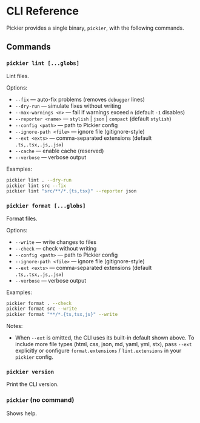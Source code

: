# CLI Reference

Pickier provides a single binary, `pickier`, with the following commands.

## Commands

### `pickier lint [...globs]`

Lint files.

Options:

- `--fix` — auto-fix problems (removes `debugger` lines)
- `--dry-run` — simulate fixes without writing
- `--max-warnings <n>` — fail if warnings exceed `n` (default `-1` disables)
- `--reporter <name>` — `stylish` | `json` | `compact` (default `stylish`)
- `--config <path>` — path to Pickier config
- `--ignore-path <file>` — ignore file (gitignore-style)
- `--ext <exts>` — comma-separated extensions (default `.ts,.tsx,.js,.jsx`)
- `--cache` — enable cache (reserved)
- `--verbose` — verbose output

Examples:

```bash
pickier lint . --dry-run
pickier lint src --fix
pickier lint "src/**/*.{ts,tsx}" --reporter json
```

### `pickier format [...globs]`

Format files.

Options:

- `--write` — write changes to files
- `--check` — check without writing
- `--config <path>` — path to Pickier config
- `--ignore-path <file>` — ignore file (gitignore-style)
- `--ext <exts>` — comma-separated extensions (default `.ts,.tsx,.js,.jsx`)
- `--verbose` — verbose output

Examples:

```bash
pickier format . --check
pickier format src --write
pickier format "**/*.{ts,tsx,js}" --write
```

Notes:

- When `--ext` is omitted, the CLI uses its built-in default shown above. To include more file types (html, css, json, md, yaml, yml, stx), pass `--ext` explicitly or configure `format.extensions` / `lint.extensions` in your `pickier` config.

### `pickier version`

Print the CLI version.

### `pickier` (no command)

Shows help.
